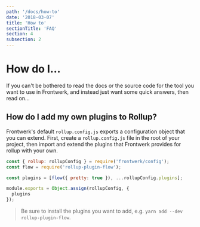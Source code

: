 ```yaml
---
path: '/docs/how-to'
date: '2018-03-07'
title: 'How to'
sectionTitle: 'FAQ'
section: 4
subsection: 2
---
```


# How do I...

If you can't be bothered to read the docs or the source code for the tool you want to use in Frontwerk, and instead just want some quick answers, then read on...

## How do I add my own plugins to Rollup?

Frontwerk's default `rollup.config.js` exports a configuration object that you can extend. First, create a `rollup.config.js` file in the root of your project, then import and extend the plugins that Frontwerk provides for rollup with your own.

```javascript
const { rollup: rollupConfig } = require('frontwerk/config');
const flow = require('rollup-plugin-flow');

const plugins = [flow({ pretty: true }), ...rollupConfig.plugins];

module.exports = Object.assign(rollupConfig, {
  plugins
});
```

> Be sure to install the plugins you want to add, e.g. `yarn add --dev rollup-plugin-flow`.

[github]: https://github.com/tricinel/frontwerk
